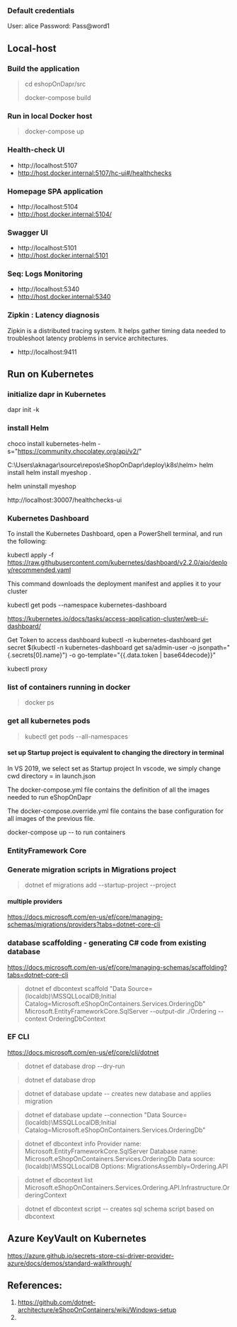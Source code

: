 ### Default credentials
User: alice
Password: Pass@word1

## Local-host

### Build the application
> cd eshopOnDapr/src
>
> docker-compose build

### Run in local Docker host
> docker-compose up

### Health-check UI
* http://localhost:5107
* http://host.docker.internal:5107/hc-ui#/healthchecks

### Homepage SPA application
* http://localhost:5104
* http://host.docker.internal:5104/

### Swagger UI
* http://localhost:5101
* http://host.docker.internal:5101

### Seq: Logs Monitoring
* http://localhost:5340
* http://host.docker.internal:5340

### Zipkin : Latency diagnosis
Zipkin is a distributed tracing system. It helps gather timing data needed to troubleshoot latency problems in service architectures. 
* http://localhost:9411

## Run on Kubernetes
### initialize dapr in Kubernetes 
dapr init -k 

### install Helm
choco install kubernetes-helm -s="https://community.chocolatey.org/api/v2/"

C:\Users\aknagar\source\repos\eShopOnDapr\deploy\k8s\helm> helm install helm install myeshop .

helm uninstall myeshop

http://localhost:30007/healthchecks-ui

### Kubernetes Dashboard

To install the Kubernetes Dashboard, open a PowerShell terminal, and run the following:

kubectl apply -f https://raw.githubusercontent.com/kubernetes/dashboard/v2.2.0/aio/deploy/recommended.yaml

This command downloads the deployment manifest and applies it to your cluster

kubectl get pods --namespace kubernetes-dashboard

https://kubernetes.io/docs/tasks/access-application-cluster/web-ui-dashboard/

Get Token to access dashboard
kubectl -n kubernetes-dashboard get secret $(kubectl -n kubernetes-dashboard get sa/admin-user -o jsonpath="{.secrets[0].name}") -o go-template="{{.data.token | base64decode}}"

kubectl proxy




### list of containers running in docker
> docker ps

### get all kubernetes pods
> kubectl get pods --all-namespaces

#### set up Startup project is equivalent to changing the directory in terminal
In VS 2019, we select set as Startup project
In vscode, we simply change cwd directory = <folder for startup project> in launch.json

The docker-compose.yml file contains the definition of all the images needed to run eShopOnDapr

The docker-compose.override.yml file contains the base configuration for all images of the previous file.

docker-compose up -- to run containers

### EntityFramework Core
### Generate migration scripts in Migrations project
> dotnet ef migrations add <MigrationName> --startup-project <sourceproject> --project <projectwheretocreateMigration>

#### multiple providers
https://docs.microsoft.com/en-us/ef/core/managing-schemas/migrations/providers?tabs=dotnet-core-cli

### database scaffolding - generating C# code from existing database
https://docs.microsoft.com/en-us/ef/core/managing-schemas/scaffolding?tabs=dotnet-core-cli

> dotnet ef dbcontext scaffold "Data Source=(localdb)\MSSQLLocalDB;Initial Catalog=Microsoft.eShopOnContainers.Services.OrderingDb" Microsoft.EntityFrameworkCore.SqlServer --output-dir ./Ordering --context OrderingDbContext

### EF CLI
https://docs.microsoft.com/en-us/ef/core/cli/dotnet

> dotnet ef database drop --dry-run 

> dotnet ef database drop

> dotnet ef database update -- creates new database and applies migration

> dotnet ef database update --connection "Data Source=(localdb)\\MSSQLLocalDB;Initial Catalog=Microsoft.eShopOnContainers.Services.OrderingDb"

> dotnet ef dbcontext info 
	Provider name: Microsoft.EntityFrameworkCore.SqlServer
	Database name: Microsoft.eShopOnContainers.Services.OrderingDb
	Data source: (localdb)\MSSQLLocalDB
	Options: MigrationsAssembly=Ordering.API

> dotnet ef dbcontext list
	Microsoft.eShopOnContainers.Services.Ordering.API.Infrastructure.OrderingContext
	
> dotnet ef dbcontext script -- creates sql schema script based on dbcontext

## Azure KeyVault on Kubernetes
https://azure.github.io/secrets-store-csi-driver-provider-azure/docs/demos/standard-walkthrough/


## References:
1. https://github.com/dotnet-architecture/eShopOnContainers/wiki/Windows-setup
2. 
